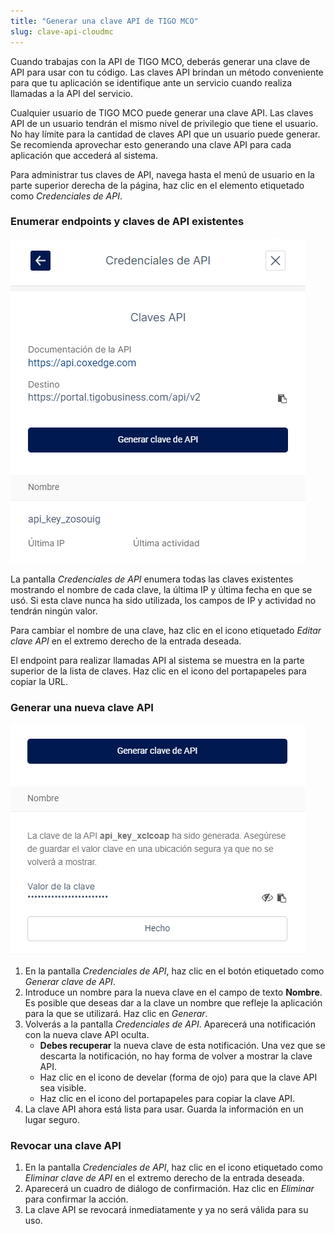 ```yaml
---
title: "Generar una clave API de TIGO MCO"
slug: clave-api-cloudmc
---
```


Cuando trabajas con la API de TIGO MCO, deberás generar una clave de API para usar con tu código. Las claves API brindan un método conveniente para que tu aplicación se identifique ante un servicio cuando realiza llamadas a la API del servicio.

Cualquier usuario de TIGO MCO puede generar una clave API. Las claves API de un usuario tendrán el mismo nivel de privilegio que tiene el usuario. No hay límite para la cantidad de claves API que un usuario puede generar. Se recomienda aprovechar esto generando una clave API para cada aplicación que accederá al sistema.

Para administrar tus claves de API, navega hasta el menú de usuario en la parte superior derecha de la página, haz clic en el elemento etiquetado como *Credenciales de API*.

### Enumerar endpoints y claves de API existentes

![Pantalla de credenciales de API](/assets/cloudmc-api-key-es-01.png)

La pantalla *Credenciales de API* enumera todas las claves existentes mostrando el nombre de cada clave, la última IP y última fecha en que se usó. Si esta clave nunca ha sido utilizada, los campos de IP y actividad no tendrán ningún valor.

Para cambiar el nombre de una clave, haz clic en el icono etiquetado *Editar clave API* en el extremo derecho de la entrada deseada.

El endpoint para realizar llamadas API al sistema se muestra en la parte superior de la lista de claves. Haz clic en el icono del portapapeles para copiar la URL.

### Generar una nueva clave API

![Clave API generada](/assets/cloudmc-api-key-es-02.png)

1. En la pantalla *Credenciales de API*, haz clic en el botón etiquetado como *Generar clave de API*.
1. Introduce un nombre para la nueva clave en el campo de texto **Nombre**. Es posible que deseas dar a la clave un nombre que refleje la aplicación para la que se utilizará. Haz clic en *Generar*.
1. Volverás a la pantalla *Credenciales de API*. Aparecerá una notificación con la nueva clave API oculta.
    - **Debes recuperar** la nueva clave de esta notificación. Una vez que se descarta la notificación, no hay forma de volver a mostrar la clave API.
    - Haz clic en el icono de develar (forma de ojo) para que la clave API sea visible.
    - Haz clic en el icono del portapapeles para copiar la clave API.
1. La clave API ahora está lista para usar. Guarda la información en un lugar seguro.

### Revocar una clave API

1. En la pantalla *Credenciales de API*, haz clic en el icono etiquetado como *Eliminar clave de API* en el extremo derecho de la entrada deseada.
1. Aparecerá un cuadro de diálogo de confirmación. Haz clic en *Eliminar* para confirmar la acción.
1. La clave API se revocará inmediatamente y ya no será válida para su uso.
